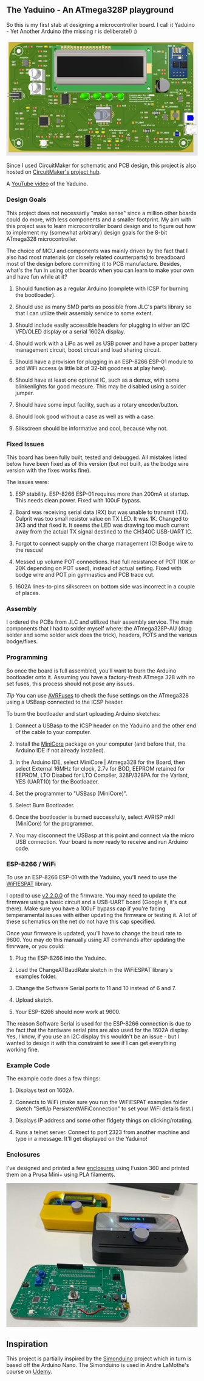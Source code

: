 ## The Yaduino - An ATmega328P playground
So this is my first stab at designing a microcontroller board. I call it Yaduino - Yet Another Arduino (the missing r is deliberate!) :)

![Top PCB image](https://github.com/hishamk/yaduino/blob/main/top.png?raw=true)

Since I used CircuitMaker for schematic and PCB design, this project is also hosted on [CircuitMaker's project hub](https://circuitmaker.com/Projects/Details/HishamKhalifa-2/ATmega328-Playground).

A [YouTube video](https://youtu.be/OaU7GNxLcCE) of the Yaduino.

### Design Goals
This project does not necessarily "make sense" since a million other boards could do more, with less components and a smaller footprint. My aim with this project was to learn microcontroller board design and to figure out how to implement my (somewhat arbitrary) design goals for the 8-bit ATmega328 microcontroller.

The choice of MCU and components was mainly driven by the fact that I also had most materials (or closely related counterparts) to breadboard most of the design before committing it to PCB manufacture. Besides, what's the fun in using other boards when you can learn to make your own and have fun while at it?

 1. Should function as a regular Arduino (complete with ICSP for burning
    the bootloader).

 2. Should use as many SMD parts as possible from JLC's parts library so
    that I can utilize their assembly service to some extent.
    
 3.  Should include easily accessible headers for plugging in either an
    I2C VFD/OLED display or a serial 1602A display.
    
 4. Should work with a LiPo as well as USB power and have a proper
    battery management circuit, boost circuit and load sharing circuit.
    
 5. Should have a provision for plugging in an ESP-8266 ESP-01 module to add WiFi
    access (a little bit of 32-bit goodness at play here).
    
 6. Should have at least one optional IC, such as a demux, with some
    blinkenlights for good measure. This may be disabled using a solder
    jumper.
    
 7.  Should have some input facility, such as a rotary encoder/button.
    
 8.  Should look good without a case as well as with a case.
    
 9. Silkscreen should be informative and cool, because why not.

  
### Fixed Issues 

This board has been fully built, tested and debugged. All mistakes listed below have been fixed as of this version (but not built, as the bodge wire version with the fixes works fine).

  

The issues were:

 1. ESP stability. ESP-8266 ESP-01 requires more than 200mA at startup. This needs clean power. Fixed with 100uF bypass.

 2. Board was receiving serial data (RX) but was unable to transmit (TX). Culprit was too small resistor value on TX LED. It was 1K. Changed to 3K3 and that fixed it. It seems the LED was drawing too much current away from the actual 
TX signal destined to the CH340C USB-UART IC.

3. Forgot to connect supply on the charge management IC! Bodge wire to the rescue!

4. Messed up volume POT connections. Had full resistance of POT (10K or 20K depending on POT used), instead of actual setting. Fixed with bodge wire and POT pin gymnastics and PCB trace cut.

 5. 1602A lines-to-pins silkscreen on bottom side was incorrect in a couple of places.
 
### Assembly

I ordered the PCBs from JLC and utilized their assembly service. The main components that I had to solder myself where: the ATmega328P-AU (drag solder and some solder wick does the trick), headers, POTS and the various bodge/fixes.


### Programming
  
So once the board is full assembled, you'll want to burn the Arduino bootloader onto it. Assuming you have a factory-fresh ATmega 328 with no set fuses, this process should not pose any issues.

*Tip*
You can use [AVRFuses](https://vonnieda.org/software/avrfuses) to check the fuse settings on the ATmega328 using a USBasp connected to the ICSP header.

  
To burn the bootloader and start uploading Arduino sketches:

1. Connect a USBasp to the ICSP header on the Yaduino and the other end of the cable to your computer.

2. Install the [MiniCore](https://github.com/MCUdude/MiniCore) package on your computer (and before that, the Arduino IDE if not already installed).

3. In the Arduino IDE, select MiniCore | Atmega328 for the Board, then select External 16MHz for clock, 2.7v for BOD, EEPROM retained for EEPROM, LTO Disabed for LTO Compiler, 328P/328PA for the Variant, YES (UART10) for the Bootloader.

4. Set the programmer to "USBasp (MiniCore)".

5. Select Burn Bootloader.

6. Once the bootloader is burned successfully, select AVRISP mkII (MiniCore) for the programmer.

7. You may disconnect the USBasp at this point and connect via the micro USB connection. Your board is now ready to receive and run Arduino code.


### ESP-8266 / WiFi

 To use an ESP-8266 ESP-01 with the Yaduino, you'll need to use the [WiFIESPAT](https://github.com/jandrassy/WiFiEspAT) library.

I opted to use [v2.2.0.0](https://github.com/jandrassy/UnoWiFiDevEdSerial1/wiki/files/ESP8266-1MB-tx1rx3-AT_V2.2.zip) of the firmware. You may need to update the firmware using a basic circuit and a USB-UART board (Google it, it's out there). Make sure you have a 100uF bypass cap if you're facing temperamental issues with either 
updating the firmware or testing it. A lot of these schematics on the net do not have this cap specified.

Once your firmware is updated, you'll have to change the baud rate to 9600. You may do this manually using AT commands after updating the fimrware, or you could:

1. Plug the ESP-8266 into the Yaduino.

2. Load the ChangeATBaudRate sketch in the WiFiESPAT library's examples folder.

3. Change the Software Serial ports to 11 and 10 instead of 6 and 7.

4. Upload sketch.

5. Your ESP-8266 should now work at 9600.

The reason Software Serial is used for the ESP-8266 connection is due to the fact that the hardware serial pins are also used for the 1602A display. Yes, I know, if you use an I2C display this wouldn't be an issue - but I wanted to 
design it with this constraint to see if I can get everything working fine.

### Example Code

 The example code does a few things:

1. Displays text on 1602A.

2. Connects to WiFi (make sure you run the WiFiESPAT examples folder sketch "SetUp PersistentWiFiConnection" to set your WiFi details first.)

3. Displays IP address and some other fidgety things on clicking/rotating.

4. Runs a telnet server. Connect to port 2323 from another machine and type in a message. It'll get displayed on the Yaduino!

### Enclosures

I've designed and printed a few [enclosures](https://a360.co/3RtZ853) using Fusion 360 and printed them on a Prusa Mini+ using PLA filaments.

![Yaduinos image](https://github.com/hishamk/yaduino/blob/main/yaduinos.jpeg?raw=true)

## Inspiration

This project is partially inspired by the [Simonduino](https://circuitmaker.com/Projects/Details/Andre-LaMothe/Simonduino-Color-Match-Game) project which in turn is based off the Arduino Nano. The Simonduino is used in Andre LaMothe's course on [Udemy](https://www.udemy.com/course/crash-course-electronics-and-pcb-design/).
